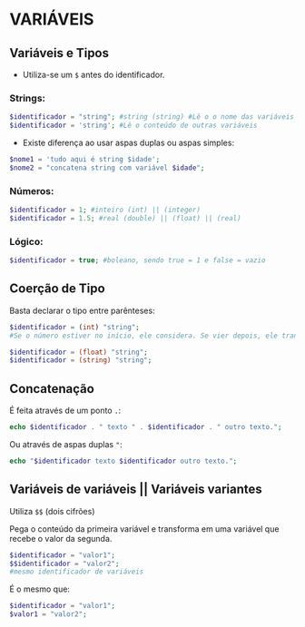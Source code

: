 # VARIÁVEIS

## Variáveis e Tipos

* Utiliza-se um `$` antes do identificador.

### Strings:

```php
$identificador = "string"; #string (string) #Lê o o nome das variáveis como string
$identificador = 'string'; #Lê o conteúdo de outras variáveis
```

- Existe diferença ao usar aspas duplas ou aspas simples:

```php
$nome1 = 'tudo aqui é string $idade';
$nome2 = "concatena string com variável $idade";
```

### Números:

```php
$identificador = 1; #inteiro (int) || (integer)
$identificador = 1.5; #real (double) || (float) || (real)
```

### Lógico:

```php
$identificador = true; #boleano, sendo true = 1 e false = vazio
```

## Coerção de Tipo

Basta declarar o tipo entre parênteses:

```php
$identificador = (int) "string";
#Se o número estiver no início, ele considera. Se vier depois, ele transforma a string em 0.

$identificador = (float) "string";
$identificador = (string) "string";
```

## Concatenação

É feita através de um ponto `.`:

```php
echo $identificador . " texto " . $identificador . " outro texto.";
```

Ou através de aspas duplas `"`:

```php
echo "$identificador texto $identificador outro texto.";
```

## Variáveis de variáveis || Variáveis variantes

Utiliza `$$` (dois cifrões)

Pega o conteúdo da primeira variável e transforma em uma variável que recebe o valor da segunda.

```php
$identificador = "valor1";
$$identificador = "valor2";
#mesmo identificador de variáveis
```

É o mesmo que:

```php
$identificador = "valor1";
$valor1 = "valor2";
```
